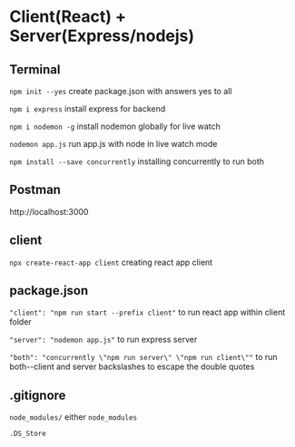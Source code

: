 # Client(React) + Server(Express/nodejs)


## Terminal

`npm init --yes` create package.json with answers yes to all

`npm i express` install express for backend

`npm i nodemon -g` install nodemon globally for live watch

`nodemon app.js` run app.js with node in live watch mode

`npm install --save concurrently` installing concurrently to run both


## Postman
http://localhost:3000

## client

`npx create-react-app client` creating react app client


## package.json

`"client": "npm run start --prefix client"` to run react app within client folder

`"server": "nodemon app.js"` to run express server 

`"both": "concurrently \"npm run server\" \"npm run client\""` to run both--client and server backslashes to escape the double quotes


## .gitignore

`node_modules/`  either  `node_modules`

`.DS_Store`